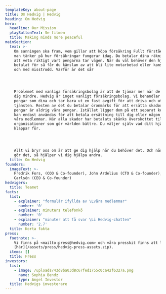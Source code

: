 ```yaml
---
templateKey: about-page
title: Om Hedvig | Hedvig
heading: Om Hedvig
hero:
  headline: Our Mission
  playButtonText: Se filmen
  title: Making minds more peaceful
mainSection:
  text: >-
    Om sanningen ska fram, vem gillar att köpa försäkring Fullt förståeligt om
    man tänker på hur försäkringar fungerar idag. Du betalar dina räkningar utan
    att veta riktigt vart pengarna tar vägen. När du väl behöver den hjälp du
    betalat för så får du känslan av att bli lite motarbetad eller kanske till
    och med misstrodd. Varför är det så?




    Problemet med vanliga försäkringsbolag är att de tjänar mer när de betalar
    dig mindre. Hedvig är inget vanligt försäkringsbolag. Vi behandlar dina
    pengar som dina och tar bara ut en fast avgift för att driva och utveckla
    tjänsten. Resten av det du betalar öronmärks för att ersätta skador. Dina
    pengar är aldrig våra pengar. Istället ligger dom på ett separat konto och
    kan endast användas för att betala ersättning till dig eller någon annan av
    våra medlemmar. När alla skador har betalats skänks överskottet till
    organisationer som gör världen bättre. Du väljer själv vad ditt hjärta
    klappar för.




    Allt vi bryr oss om är att ge dig hjälp när du behöver det. Och när du inte
    gör det, så hjälper vi dig hjälpa andra.
  title: Om Hedvig
founders:
  imageText: >-
    Fredrik Fors, (COO & Co-founder), John Ardelius (CTO & Co-founder), Lucas
    Carlsén (CEO & Co-founder)
hedvigers:
  title: Teamet
facts:
  list:
    - explainer: "formulär ifyllda av \Lvåra medlemmar"
      number: '0'
    - explainer: minuters telefonkö
      number: '0'
    - explainer: "minuter att få svar \Li Hedvig-chatten"
      number: '2.7'
  title: Korta fakta
press:
  footnote: >-
    Vi finns på <mailto:press@hedvig.com> och våra presskit finns att ladda ner
    [här](/assets/press/hedvig-press-assets.zip).
  items: []
  title: Press
investors:
  list:
    - image: /uploads/43d8ba03d8c67fed1755c0ca42f6327a.png
      name: Sophia Bendz
      type: Angel Investor
  title: Hedvigs investerare
---
```


